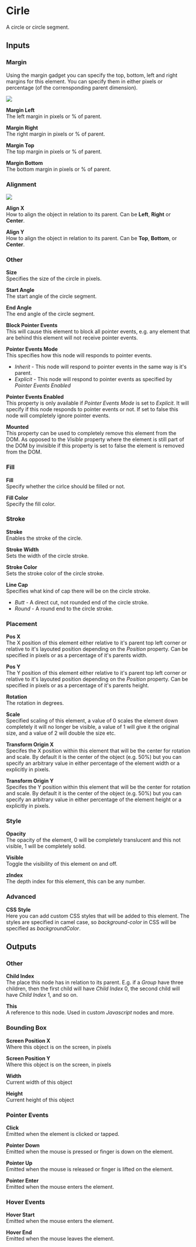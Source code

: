 # Cirle

A circle or circle segment.


## Inputs
### Margin
Using the margin gadget you can specify the top, bottom, left and right margins for this element. You can specify them in either pixels or percentage (of the corrensponding parent dimension).

<div class="ndl-images">
    <img src="/nodes/visual/margin-only.png" class="ndl-image small"></img>  
</div>

**Margin Left**  
The left margin in pixels or % of parent.

**Margin Right**  
The right margin in pixels or % of parent.

**Margin Top**  
The top margin in pixels or % of parent.

**Margin Bottom**  
The bottom margin in pixels or % of parent.

### Alignment

<div class="ndl-images">
    <img src="/nodes/visual/align-props.png" class="ndl-image small"></img>  
</div>

**Align X**  
How to align the object in relation to its parent. Can be **Left**, **Right** or **Center**.

**Align Y**  
How to align the object in relation to its parent. Can be **Top**, **Bottom**, or **Center**.

### Other

**Size**  
Specifies the size of the circle in pixels.

**Start Angle**  
The start angle of the circle segment. 

**End Angle**  
The end angle of the circle segment. 

**Block Pointer Events**  
This will cause this element to block all pointer events, e.g. any element that are behind this element will not receive pointer events.


**Pointer Events Mode**  
This specifies how this node will responds to pointer events.

* _Inherit_ - This node will respond to pointer events in the same way is it's parent.
* _Explicit_ - This node will respond to pointer events as specified by _Pointer Events Enabled_

**Pointer Events Enabled**  
This property is only available if _Pointer Events Mode_ is set to _Explicit_. It will specify if this node responds to pointer events or not. If set to false this node will completely ignore pointer events.

**Mounted**  
This property can be used to completely remove this element from the DOM. As opposed to the _Visible_ property where the element is still part of the DOM by invisible if this property is set to false the element is removed from the DOM.

### Fill

**Fill**  
Specify whether the cirlce should be filled or not.

**Fill Color**  
Specify the fill color.

### Stroke

**Stroke**  
Enables the stroke of the circle.

**Stroke Width**  
Sets the width of the circle stroke.

**Stroke Color**  
Sets the stroke color of the circle stroke.

**Line Cap**  
Specifies what kind of cap there will be on the circle stroke. 

* _Butt_ - A direct cut, not rounded end of the circle stroke.
* _Round_ - A round end to the circle stroke.

### Placement

**Pos X**  
The X position of this element either relative to it's parent top left corner or relative to it's layouted position depending on the _Position_ property. Can be specified in pixels or as a percentage of it's parents width.

**Pos Y**  
The Y position of this element either relative to it's parent top left corner or relative to it's layouted position depending on the _Position_ property. Can be specified in pixels or as a percentage of it's parents height.

**Rotation**  
The rotation in degrees.

**Scale**  
Specified scaling of this element, a value of 0 scales the element down completely it will no longer be visible, a value of 1 will give it the original size, and a value of 2 will double the size etc.

**Transform Origin X**  
Specifes the X position within this element that will be the center for rotation and scale. By default it is the center of the object (e.g. 50%) but you can specify an arbitrary value in either percentage of the element width or a explicitly in pixels.

**Transform Origin Y**  
Specifes the Y position within this element that will be the center for rotation and scale. By default it is the center of the object (e.g. 50%) but you can specify an arbitrary value in either percentage of the element height or a explicitly in pixels.

### Style

**Opacity**  
The opacity of the element, 0 will be completely translucent and this not visible, 1 will be completely solid.

**Visible**  
Toggle the visibility of this element on and off.

**zIndex**  
The depth index for this element, this can be any number.

### Advanced

**CSS Style**  
Here you can add custom CSS styles that will be added to this element. The styles are specified in camel case, so _background-color_ in CSS will be specified as _backgroundColor_. 


## Outputs
### Other

**Child Index**  
The place this node has in relation to its parent. E.g. if a *Group* have three children, then the first child will have *Child Index* 0, the second child will have *Child Index* 1, and so on.

**This**  
A reference to this node. Used in custom *Javascript* nodes and more.

### Bounding Box

**Screen Position X**  
Where this object is on the screen, in pixels

**Screen Position Y**  
Where this object is on the screen, in pixels

**Width**  
Current width of this object

**Height**  
Current height of this object

### Pointer Events

**Click**  
Emitted when the element is clicked or tapped.

**Pointer Down**  
Emitted when the mouse is pressed or finger is down on the element.

**Pointer Up**  
Emitted when the mouse is released or finger is lifted on the element.

**Pointer Enter**  
Emitted when the mouse enters the element.

### Hover Events

**Hover Start**  
Emitted when the mouse enters the element.

**Hover End**  
Emitted when the mouse leaves the element.

</div>



